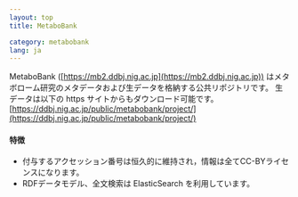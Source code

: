 ```yaml
---
layout: top
title: MetaboBank

category: metabobank
lang: ja
---
```


MetaboBank ([https://mb2.ddbj.nig.ac.jp](https://mb2.ddbj.nig.ac.jp)) はメタボローム研究のメタデータおよび生データを格納する公共リポジトリです。
生データは以下の https サイトからもダウンロード可能です。[https://ddbj.nig.ac.jp/public/metabobank/project/](https://ddbj.nig.ac.jp/public/metabobank/project/)

#### 特徴
- 付与するアクセッション番号は恒久的に維持され，情報は全てCC-BYライセンスになります。
- RDFデータモデル、全文検索は ElasticSearch を利用しています。

